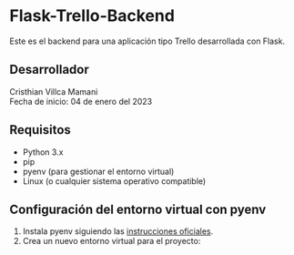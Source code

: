 # Flask-Trello-Backend

Este es el backend para una aplicación tipo Trello desarrollada con Flask.

## Desarrollador
<p>
    Cristhian Villca Mamani<br/>
    Fecha de inicio: 04 de enero del 2023<br/>
</p>

## Requisitos

- Python 3.x
- pip
- pyenv (para gestionar el entorno virtual)
- Linux (o cualquier sistema operativo compatible)

## Configuración del entorno virtual con pyenv

1. Instala pyenv siguiendo las [instrucciones oficiales](https://github.com/pyenv/pyenv#installation).
2. Crea un nuevo entorno virtual para el proyecto:
